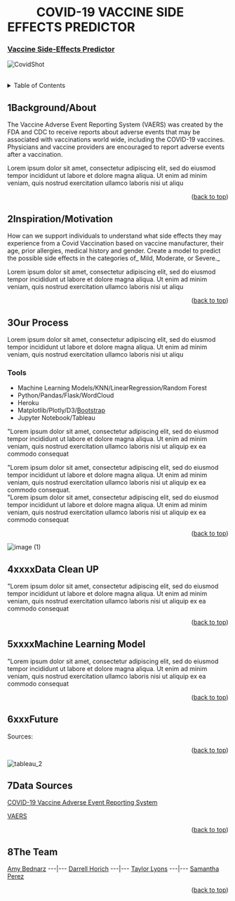 
<div id="top"></div>

# &nbsp; &nbsp; &nbsp; &nbsp; &nbsp;  COVID-19 VACCINE SIDE EFFECTS PREDICTOR


<!-- <div align="center"> -->

###  [Vaccine Side-Effects Predictor](https://vaccine-side-effect-predictor.herokuapp.com/)


![CovidShot](https://www.coe.int/documents/10518249/88399762/Covid-Vaccine/23edacee-ac47-953e-7c8d-012ec176c157?t=1611227091000)

<br>

<!-- TABLE OF CONTENTS -->
<details>
  <summary>Table of Contents</summary>
  <ol>
    <li><a href="#1Background/About ">1</a></li>
    <li><a href="#2Inspiration ">2nspiration</a></li>
    <li><a href="#3Process">3Our Process</a></li>
      <ul>
         <li><a href="#Tools">Tools</a></li>
      </ul>
    <li><a href="#4xxxxData Clean UP">4xxx </a></li>
    <li><a href="#5xxxxMachine Learning Model">5xxxxMachine Learning Model</a></li>
    <li><a href="#6xxxFuture">6<xx</li>
    <li><a href="#7Data-Sources">Data Sources</a></li>
    <li><a href="#8The Team">Team</a></li>
  </ol>
</details>

## 1Background/About 

The Vaccine Adverse Event Reporting System (VAERS) was created by the FDA and CDC to receive reports about adverse events that may be associated with 
vaccinations world wide, including the COVID-19 vaccines. Physicians and vaccine providers are encouraged to report adverse events after a vaccination.

Lorem ipsum dolor sit amet, consectetur adipiscing elit, sed do eiusmod tempor incididunt ut labore et dolore magna aliqua. Ut enim ad minim veniam, quis nostrud exercitation ullamco laboris nisi ut aliqu

<p align="right">(<a href="#top">back to top</a>)</p>

## 2Inspiration/Motivation

How can we support individuals to understand what side effects they may experience from a Covid Vaccination based on vaccine manufacturer, their age, prior 
allergies, medical history and gender.  Create a model to predict the possible side effects in the categories of_ Mild, Moderate, or Severe._ 

Lorem ipsum dolor sit amet, consectetur adipiscing elit, sed do eiusmod tempor incididunt ut labore et dolore magna aliqua. Ut enim ad minim veniam, quis nostrud exercitation ullamco laboris nisi ut aliqu

<p align="right">(<a href="#top">back to top</a>)</p>


## 3Our Process
Lorem ipsum dolor sit amet, consectetur adipiscing elit, sed do eiusmod tempor incididunt ut labore et dolore magna aliqua. Ut enim ad minim veniam, quis nostrud exercitation ullamco laboris nisi ut aliqu

### Tools
- Machine Learning Models/KNN/LinearRegression/Random Forest
- Python/Pandas/Flask/WordCloud
- Heroku
- Matplotlib/Plotly/D3/[Bootstrap](https://getbootstrap.com)
- Jupyter Notebook/Tableau

"Lorem ipsum dolor sit amet, consectetur adipiscing elit, sed do eiusmod tempor incididunt ut labore et dolore magna aliqua. Ut enim ad minim veniam, quis nostrud exercitation ullamco laboris nisi ut aliquip ex ea commodo consequat

"Lorem ipsum dolor sit amet, consectetur adipiscing elit, sed do eiusmod tempor incididunt ut labore et dolore magna aliqua. Ut enim ad minim veniam, quis nostrud exercitation ullamco laboris nisi ut aliquip ex ea commodo consequat.  
"Lorem ipsum dolor sit amet, consectetur adipiscing elit, sed do eiusmod tempor incididunt ut labore et dolore magna aliqua. Ut enim ad minim veniam, quis nostrud exercitation ullamco laboris nisi ut aliquip ex ea commodo consequat

<p align="right">(<a href="#top">back to top</a>)</p>


![image (1)](https://user-images.githubusercontent.com/82190357/145183563-27e1b7f1-a28e-4401-9172-fcd23046e5f3.png)

## 4xxxxData Clean UP 
"Lorem ipsum dolor sit amet, consectetur adipiscing elit, sed do eiusmod tempor incididunt ut labore et dolore magna aliqua. Ut enim ad minim veniam, quis nostrud exercitation ullamco laboris nisi ut aliquip ex ea commodo consequat
<p align="right">(<a href="#top">back to top</a>)</p>

## 5xxxxMachine Learning Model
 
 "Lorem ipsum dolor sit amet, consectetur adipiscing elit, sed do eiusmod tempor incididunt ut labore et dolore magna aliqua. Ut enim ad minim veniam, quis nostrud exercitation ullamco laboris nisi ut aliquip ex ea commodo consequat
 
<p align="right">(<a href="#top">back to top</a>)</p>

## 6xxxFuture  

Sources: 
<p align="right">(<a href="#top">back to top</a>)</p>

![tableau_2](https://user-images.githubusercontent.com/82190357/145184648-aef8117c-5434-4d2d-9430-9e993a860a00.png)

## 7Data Sources
 
[COVID-19 Vaccine Adverse Event Reporting System](https://www.kaggle.com/ayushggarg/covid19-vaccine-adverse-reactions?select=2021VAERSSYMPTOMS.csv) 
<br>

[VAERS](https://vaers.hhs.gov/)

<p align="right">(<a href="#top">back to top</a>)</p>
  
## 8The Team
[Amy Bednarz](https://github.com/abednarz210) ---|--- [Darrell Horich](https://github.com/D11eleven) ---|--- [Taylor Lyons](https://github.com/taylorsyde) ---|--- [Samantha Perez](https://github.com/Sjenn257)
  
<p align="right">(<a href="#top">back to top</a>)</p>

